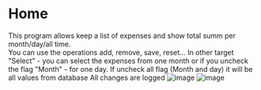 # Home
This program allows keep a list of expenses and show total summ per month/day/all time.  
You can use the operations add, remove, save, reset...
In other target "Select" - you can select the expenses from one month or if you uncheck the flag "Month" - for one day.
If uncheck all flag (Month and day) it will be all values from database
All changes are logged
![image](https://cloud.githubusercontent.com/assets/20286802/24414975/9afa1aca-13e8-11e7-88ad-c977ce29a7b6.png)
![image](https://cloud.githubusercontent.com/assets/20286802/24414895/5bfecc1c-13e8-11e7-922c-34d061da6af5.png)

